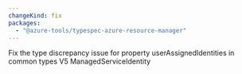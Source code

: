 ```yaml
---
changeKind: fix
packages:
  - "@azure-tools/typespec-azure-resource-manager"
---
```


Fix the type discrepancy issue for property userAssignedIdentities in common types V5 ManagedServiceIdentity
